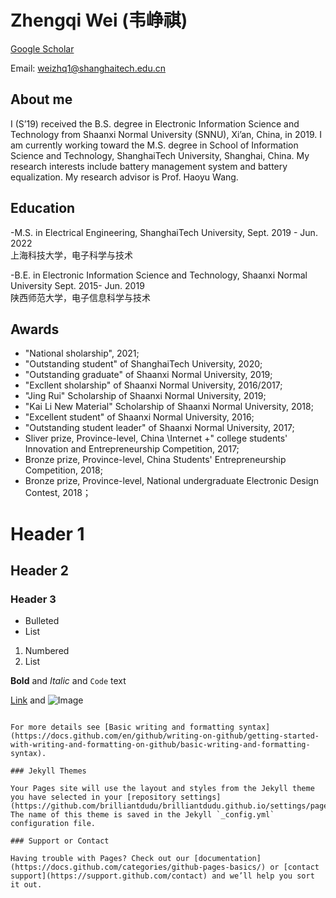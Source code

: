 # Zhengqi Wei (韦峥祺)

[Google Scholar](https://scholar.google.com.hk/citations?hl=zh-CN&user=MiilwM0AAAAJ)

Email: weizhq1@shanghaitech.edu.cn


## About me
I (S’19) received the B.S. degree in Electronic Information Science and Technology from Shaanxi Normal University (SNNU), Xi’an, China, in 2019. I am currently working toward the M.S. degree in School of Information Science and Technology, ShanghaiTech University, Shanghai, China. 
My research interests include battery management system and battery equalization. My research advisor is Prof. Haoyu Wang. 

## Education
-M.S. in Electrical Engineering, ShanghaiTech University, Sept. 2019 - Jun. 2022  
上海科技大学，电子科学与技术  

-B.E. in Electronic Information Science and Technology, Shaanxi Normal University Sept. 2015- Jun. 2019  
陕西师范大学，电子信息科学与技术

## Awards
- "National sholarship", 2021;  
- "Outstanding student" of ShanghaiTech University, 2020;  
- "Outstanding graduate" of Shaanxi Normal University, 2019;  
- "Excllent sholarship" of Shaanxi Normal University, 2016/2017;  
- "Jing Rui" Scholarship of Shaanxi Normal University, 2019;  
- "Kai Li New Material" Scholarship of Shaanxi Normal University, 2018;  
- "Excellent student" of Shaanxi Normal University, 2016;  
- "Outstanding student leader" of Shaanxi Normal University, 2017;  
- Sliver prize, Province-level, China \Internet +" college students' Innovation and Entrepreneurship Competition, 2017;  
- Bronze prize, Province-level, China Students' Entrepreneurship Competition, 2018;  
- Bronze prize, Province-level, National undergraduate Electronic Design Contest, 2018；  


# Header 1
## Header 2
### Header 3

- Bulleted
- List

1. Numbered
2. List

**Bold** and _Italic_ and `Code` text

[Link](url) and ![Image](src)
```

For more details see [Basic writing and formatting syntax](https://docs.github.com/en/github/writing-on-github/getting-started-with-writing-and-formatting-on-github/basic-writing-and-formatting-syntax).

### Jekyll Themes

Your Pages site will use the layout and styles from the Jekyll theme you have selected in your [repository settings](https://github.com/brilliantdudu/brilliantdudu.github.io/settings/pages). The name of this theme is saved in the Jekyll `_config.yml` configuration file.

### Support or Contact

Having trouble with Pages? Check out our [documentation](https://docs.github.com/categories/github-pages-basics/) or [contact support](https://support.github.com/contact) and we’ll help you sort it out.
